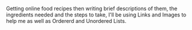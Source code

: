 Getting online food recipes then writing brief descriptions of them, the ingredients needed and the steps to take,
I'll be using Links and Images to help me as well as Ordererd and Unordered Lists.
